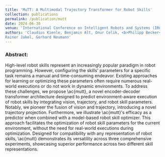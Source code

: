 ```yaml
---
title: 'MuTT: A Multimodal Trajectory Transformer for Robot Skills'
collection: publications
permalink: /publication/mutt
date: 2024-06-30
venue: 'International Conference on Intelligent Robots and Systems (IROS'
authors: 'Claudius Kienle, Benjamin Alt, Onur Celik, <b>Philipp Becker</b>, Darko Katic
Rainer Jakel, Gerhard Neumann'
---
```


<p>
<h3> Abstract: </h3>
High-level robot skills represent an increasingly popular paradigm in robot programming. However, configuring the skills' parameters for a specific task remains a manual and time-consuming endeavor. Existing approaches for learning or optimizing these parameters often require numerous real-world executions or do not work in dynamic environments. To address these challenges, we propose \ac{mutt}, a novel encoder-decoder transformer architecture designed to predict environment-aware execution of robot skills by integrating vision, trajectory, and robot skill parameters. Notably, we pioneer the fusion of vision and trajectory, introducing a novel trajectory projection. Furthermore, we illustrate \ac{mutt}'s efficacy as a predictor when combined with a model-based robot skill optimizer. This approach facilitates the optimization of robot skill parameters for the current environment, without the need for real-world executions during optimization. Designed for compatibility with any representation of robot skills, \ac{mutt} demonstrates its versatility across three comprehensive experiments, showcasing superior performance across two different skill representations. 
</p>